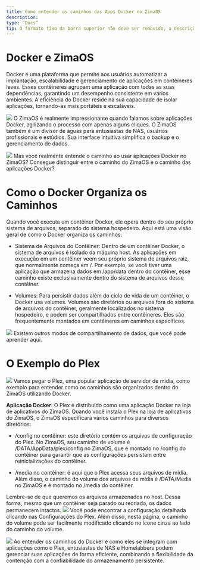 ```yaml
---
title: Como entender os caminhos das Apps Docker no ZimaOS
description:
type: “Docs”
tip: O formato fixo da barra superior não deve ser removido, a descrição é uma descrição do artigo, se não for preenchida, o conteúdo será cortado na primeira parte do texto
---
```

# Docker e ZimaOS
Docker é uma plataforma que permite aos usuários automatizar a implantação, escalabilidade e gerenciamento de aplicações em contêineres leves. Esses contêineres agrupam uma aplicação com todas as suas dependências, garantindo um desempenho consistente em vários ambientes. A eficiência do Docker reside na sua capacidade de isolar aplicações, tornando-as mais portáteis e escaláveis.

![](https://manage.icewhale.io/api/static/docs/1722494286724_image.png)
O ZimaOS é realmente impressionante quando falamos sobre aplicações Docker, agilizando o processo com apenas alguns cliques. O ZimaOS também é um divisor de águas para entusiastas de NAS, usuários profissionais e estúdios. Sua interface intuitiva simplifica o backup e o gerenciamento de dados.

![](https://manage.icewhale.io/api/static/docs/1722494305565_image.png)
Mas você realmente entende o caminho ao usar aplicações Docker no ZimaOS? Consegue distinguir entre o caminho do ZimaOS e o caminho das aplicações Docker?

# Como o Docker Organiza os Caminhos
Quando você executa um contêiner Docker, ele opera dentro do seu próprio sistema de arquivos, separado do sistema hospedeiro. Aqui está uma visão geral de como o Docker organiza os caminhos:

- Sistema de Arquivos do Contêiner: Dentro de um contêiner Docker, o sistema de arquivos é isolado da máquina host. As aplicações em execução em um contêiner veem seu próprio sistema de arquivos raiz, que normalmente começa em /. Por exemplo, se você tiver uma aplicação que armazena dados em /app/data dentro do contêiner, esse caminho existe exclusivamente dentro do sistema de arquivos desse contêiner.

- Volumes: Para persistir dados além do ciclo de vida de um contêiner, o Docker usa volumes. Volumes são diretórios ou arquivos fora do sistema de arquivos do contêiner, geralmente localizados no sistema hospedeiro, e podem ser compartilhados entre contêineres. Eles são frequentemente montados em contêineres em caminhos específicos.

![](https://manage.icewhale.io/api/static/docs/1722494354267_image.png)
Existem outros modos de compartilhamento de dados, que você pode aprender aqui.

# O Exemplo do Plex
![](https://manage.icewhale.io/api/static/docs/1722494383898_image.png)
Vamos pegar o Plex, uma popular aplicação de servidor de mídia, como exemplo para entender como os caminhos são organizados dentro do ZimaOS utilizando Docker.

**Aplicação Docker**: O Plex é distribuído como uma aplicação Docker na loja de aplicativos do ZimaOS. Quando você instala o Plex na loja de aplicativos do ZimaOS, o ZimaOS especificará vários caminhos para diversos diretórios:

- /config no contêiner: este diretório contém os arquivos de configuração do Plex. No ZimaOS, seu caminho de volume é /DATA/AppData/plex/config no ZimaOS, que é montado no /config do contêiner para garantir que as configurações persistam entre reinicializações do contêiner.

- /media no contêiner: é aqui que o Plex acessa seus arquivos de mídia. Além disso, o caminho do volume dos arquivos de mídia é /DATA/Media no ZimaOS e é montado no /media do contêiner.

Lembre-se de que queremos os arquivos armazenados no host. Dessa forma, mesmo que um contêiner seja parado ou recriado, os dados permanecem intactos.
![](https://manage.icewhale.io/api/static/docs/1722494441184_image.png)
Você pode encontrar a configuração detalhada clicando nas Configurações do Plex. Além disso, nesta página, o caminho do volume pode ser facilmente modificado clicando no ícone cinza ao lado do caminho do volume.

![](https://manage.icewhale.io/api/static/docs/1722494459333_image.png)
Ao entender os caminhos do Docker e como eles se integram com aplicações como o Plex, entusiastas de NAS e Homelabbers podem gerenciar suas aplicações de forma eficiente, combinando a flexibilidade da contenção com a confiabilidade do armazenamento persistente.